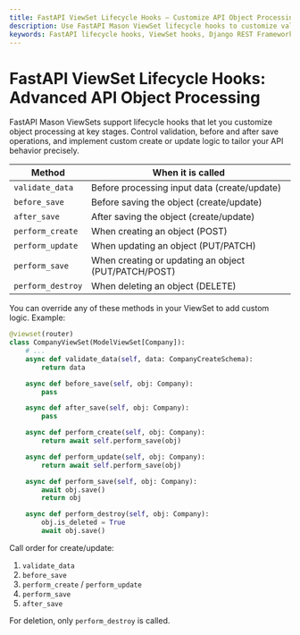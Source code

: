 ```yaml
---
title: FastAPI ViewSet Lifecycle Hooks — Customize API Object Processing with FastAPI Mason
description: Use FastAPI Mason ViewSet lifecycle hooks to customize validation, before/after save actions, and custom create/update operations. Enhance your API with fine-grained control.
keywords: FastAPI lifecycle hooks, ViewSet hooks, Django REST Framework hooks, API customization, FastAPI Mason advanced features, object validation, create update hooks, API processing
---
```


# FastAPI ViewSet Lifecycle Hooks: Advanced API Object Processing

FastAPI Mason ViewSets support lifecycle hooks that let you customize object processing at key stages. Control validation, before and after save operations, and implement custom create or update logic to tailor your API behavior precisely.


| Method             | When it is called                                    |
|--------------------|-----------------------------------------------------|
| `validate_data`    | Before processing input data (create/update)         |
| `before_save`      | Before saving the object (create/update)             |
| `after_save`       | After saving the object (create/update)              |
| `perform_create`   | When creating an object (POST)                       |
| `perform_update`   | When updating an object (PUT/PATCH)                  |
| `perform_save`     | When creating or updating an object (PUT/PATCH/POST) |
| `perform_destroy`  | When deleting an object (DELETE)                     |

You can override any of these methods in your ViewSet to add custom logic. Example:

```python
@viewset(router)
class CompanyViewSet(ModelViewSet[Company]):
    # ...
    async def validate_data(self, data: CompanyCreateSchema):
        return data

    async def before_save(self, obj: Company):
        pass

    async def after_save(self, obj: Company):
        pass

    async def perform_create(self, obj: Company):
        return await self.perform_save(obj)

    async def perform_update(self, obj: Company):
        return await self.perform_save(obj)

    async def perform_save(self, obj: Company):
        await obj.save()
        return obj

    async def perform_destroy(self, obj: Company):
        obj.is_deleted = True
        await obj.save()
```

Call order for create/update:

1. `validate_data`
2. `before_save`
3. `perform_create` / `perform_update`
4. `perform_save`
5. `after_save`

For deletion, only `perform_destroy` is called.
